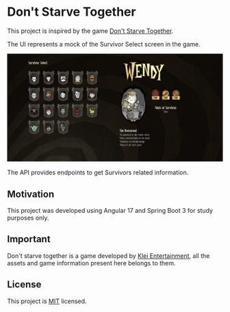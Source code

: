 # Don't Starve Together

This project is inspired by the game [Don't Starve Together](https://www.klei.com/games/dont-starve-together).

The UI represents a mock of the Survivor Select screen in the game.

![Screenshot](https://github.com/Juan-Kineipe/dont-starve-together/blob/main/other/screenshot.png?raw=true)

The API provides endpoints to get Survivors related information.

## Motivation

This project was developed using Angular 17 and Spring Boot 3 for study purposes only.

## Important

Don't starve together is a game developed by [Klei Entertainment](https://www.klei.com/), all the assets and game information present here belongs to them.

## License

This project is [MIT](https://github.com/Juan-Kineipe/dont-starve-together/blob/main/LICENSE) licensed.
